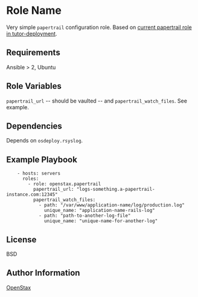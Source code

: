 Role Name
=========

Very simple `papertrail` configuration role.  Based on [current papertrail role in tutor-deployment](https://github.com/openstax/tutor-deployment/tree/fcd3e65e321117de70deb11663cfd7e682399950/roles/papertrail).

Requirements
------------

Ansible > 2, Ubuntu

Role Variables
--------------

`papertrail_url` -- should be vaulted -- and `papertrail_watch_files`. See example.

Dependencies
------------

Depends on `osdeploy.rsyslog`.

Example Playbook
----------------

```
    - hosts: servers
      roles:
        - role: openstax.papertrail
          papertrail_url: "logs-something.a-papertrail-instance.com:12345"
          papertrail_watch_files:
            - path: "/var/www/application-name/log/production.log"
              unique_name: "application-name-rails-log"
            - path: "path-to-another-log-file"
              unique_name: "unique-name-for-another-log"
```


License
-------

BSD

Author Information
------------------

[OpenStax](https://github.com/openstax)

